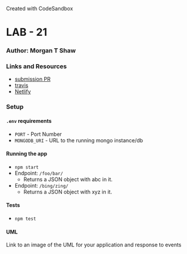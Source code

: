 
Created with CodeSandbox
# LAB - 21

### Author: Morgan T Shaw

### Links and Resources
* [submission PR](https://github.com/mts513/lab21/pull/1)
* [travis](http://xyz.com)
* [Netlify](https://csb-0ye7b.netlify.com/)

### Setup
#### `.env` requirements
* `PORT` - Port Number
* `MONGODB_URI` - URL to the running mongo instance/db

#### Running the app
* `npm start`
* Endpoint: `/foo/bar/`
  * Returns a JSON object with abc in it.
* Endpoint: `/bing/zing/`
  * Returns a JSON object with xyz in it.
  
#### Tests
* `npm test`

#### UML
Link to an image of the UML for your application and response to events
